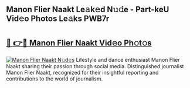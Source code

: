 ## Manon Flier Naakt Le𝚊k𝚎d N𝚞𝚍e - Part-keU Vid𝚎o Photos Le𝚊ks PWB7r

# <h2><a href="http://fb02fkd.evod.top/?m=Manon+Flier+Naakt">🔗 👉🔴 Manon Flier Naakt Vid𝚎o Ph𝚘t𝚘s</a></h2>

[![Manon Flier Naakt N𝚞d𝚎s](https://i.imgur.com/8V9OHl7.gif)](http://fb02fkd.evod.top/?m=Manon+Flier+Naakt)
Lifestyle and dance enthusiast Manon Flier Naakt sharing their passion through social media. Distinguished journalist Manon Flier Naakt, recognized for their insightful reporting and contributions to the world of journalism. 
